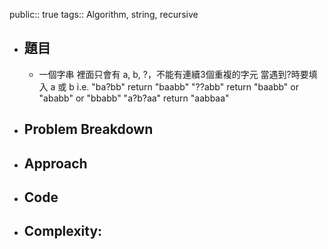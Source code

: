 public:: true
tags:: Algorithm, string, recursive

- ## 題目
	- 一個字串 裡面只會有 a, b, ?，不能有連續3個重複的字元
	  當遇到?時要填入 a 或 b
	  i.e. 
	  "ba?bb" return "baabb"
	  "??abb" return "baabb" or "ababb" or "bbabb"
	  "a?b?aa" return "aabbaa"
- ## Problem Breakdown
- ## Approach
- ## Code
- ## Complexity: